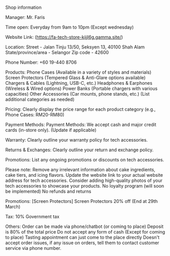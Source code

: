 Shop information

Manager:
Mr. Faris

Time open:
Everyday from 9am to 10pm (Except wednesday)

Website Link:
(https://fa-tech-store-kijjl6g.gamma.site/)

Location:
Street - Jalan Tinju 13/50, Seksyen 13, 40100 Shah Alam
State/province/area - Selangor
Zip code - 42600

Phone Number:
+60 19-440 8706

Products:
Phone Cases (Available in a variety of styles and materials)
Screen Protectors (Tempered Glass & Anti-Glare options available)
Chargers & Cables (Lightning, USB-C, etc.)
Headphones & Earphones (Wireless & Wired options)
Power Banks (Portable chargers with various capacities)
Other Accessories (Car mounts, phone stands, etc.) (List additional categories as needed)

Pricing:
Clearly display the price range for each product category (e.g., Phone Cases: RM20-RM80)

Payment Methods:
Payment Methods: We accept cash and major credit cards (in-store only). (Update if applicable)

Warranty: 
Clearly outline your warranty policy for tech accessories.

Returns & Exchanges:
Clearly outline your return and exchange policy.

Promotions: 
List any ongoing promotions or discounts on tech accessories.

Please note:
Remove any irrelevant information about cake ingredients, cake tiers, and icing flavors.
Update the website link to your actual website address for tech accessories.
Consider adding high-quality photos of your tech accessories to showcase your products.
No loyalty program (will soon be implemented)
No refunds and returns

Promotions:
[Screen Protectors] Screen Protectors 20% off (End at 29th March)

Tax:
10% Government tax

Others:
Order can be made via phone/chatbot (or coming to place)
Deposit is 80% of the total price
Do not accept any form of cash (Except for coming to place)
Tasting appointment can just come to the place directly
Doesn't accept order issues, if any issue on orders, tell them to contact customer service via phone number.
